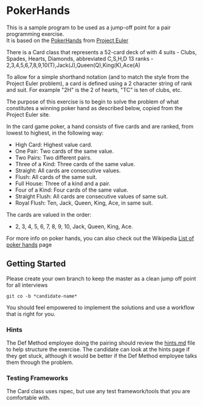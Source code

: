 # PokerHands
This is a sample program to be used as a jump-off point for a pair programming exercise.  
It is based on the [PokerHands](https://projecteuler.net/problem=54) from [Project Euler](https://projecteuler.net/)

There is a Card class that represents a 52-card deck of with
4 suits - Clubs, Spades, Hearts, Diamonds, abbreviated C,S,H,D
13 ranks - 2,3,4,5,6,7,8,9,10(T),Jack(J),Queen(Q),King(K),Ace(A)

To allow for a simple shorthand notation (and to match the style from the Project Euler problem), a card is defined using a 2 character string of rank and suit.
For example "2H" is the 2 of hearts, "TC" is ten of clubs, etc.

The purpose of this exercise is to begin to solve the problem of what constitutes a winning poker hand as described below, copied from the Project Euler site.

In the card game poker, a hand consists of five cards and are ranked, from lowest to highest, in the following way:

* High Card: Highest value card.
* One Pair: Two cards of the same value.
* Two Pairs: Two different pairs.
* Three of a Kind: Three cards of the same value.
* Straight: All cards are consecutive values.
* Flush: All cards of the same suit.
* Full House: Three of a kind and a pair.
* Four of a Kind: Four cards of the same value.
* Straight Flush: All cards are consecutive values of same suit.
* Royal Flush: Ten, Jack, Queen, King, Ace, in same suit.

The cards are valued in the order:

* 2, 3, 4, 5, 6, 7, 8, 9, 10, Jack, Queen, King, Ace.


For more info on poker hands, you can also check out the Wikipedia [List of poker hands](http://en.wikipedia.org/wiki/List_of_poker_hands) page

## Getting Started
Please create your own branch to keep the master as a clean jump off point for all interviews

```
git co -b *candidate-name*
```

You should feel empowered to implement the solutions and use a workflow that is right for you.

### Hints
The Def Method employee doing the pairing should review the  [hints.md](hints.md) file to help structure the exercise. 
The candidate can look at the hints page if they get stuck, although it would be better if the Def Method employee talks them through the problem.

### Testing Frameworks
The Card class uses rspec, but use any test framework/tools that you are comfortable with.